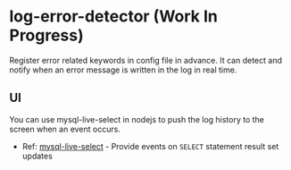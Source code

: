 # log-error-detector (Work In Progress)
Register error related keywords in config file in advance. It can detect and notify when an error message is written in the log in real time.

## UI 
You can use mysql-live-select in nodejs to push the log history to the screen when an event occurs.
* Ref: [mysql-live-select](https://github.com/numtel/mysql-live-select) - Provide events on `SELECT` statement result set updates